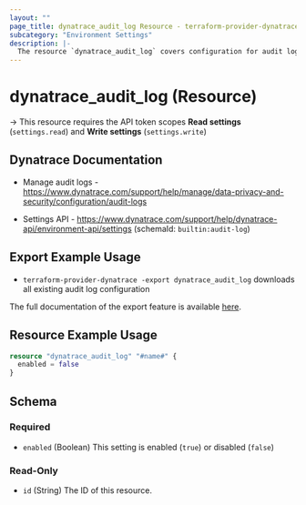 ```yaml
---
layout: ""
page_title: dynatrace_audit_log Resource - terraform-provider-dynatrace"
subcategory: "Environment Settings"
description: |-
  The resource `dynatrace_audit_log` covers configuration for audit log
---
```


# dynatrace_audit_log (Resource)

-> This resource requires the API token scopes **Read settings** (`settings.read`) and **Write settings** (`settings.write`)

## Dynatrace Documentation

- Manage audit logs - https://www.dynatrace.com/support/help/manage/data-privacy-and-security/configuration/audit-logs

- Settings API - https://www.dynatrace.com/support/help/dynatrace-api/environment-api/settings (schemaId: `builtin:audit-log`)

## Export Example Usage

- `terraform-provider-dynatrace -export dynatrace_audit_log` downloads all existing audit log configuration

The full documentation of the export feature is available [here](https://registry.terraform.io/providers/dynatrace-oss/dynatrace/latest/docs/guides/export-v2).

## Resource Example Usage

```terraform
resource "dynatrace_audit_log" "#name#" {
  enabled = false
}
```

<!-- schema generated by tfplugindocs -->
## Schema

### Required

- `enabled` (Boolean) This setting is enabled (`true`) or disabled (`false`)

### Read-Only

- `id` (String) The ID of this resource.
 